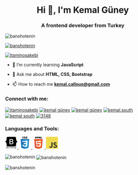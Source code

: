 <h1 align="center">Hi 👋, I'm Kemal Güney</h1>
<h3 align="center">A frontend developer from Turkey</h3>

<p align="left"> <img src="https://komarev.com/ghpvc/?username=banshotenin&label=Profile%20views&color=0e75b6&style=flat" alt="banshotenin" /> </p>

<p align="left"> <a href="https://github.com/ryo-ma/github-profile-trophy"><img src="https://github-profile-trophy.vercel.app/?username=banshotenin" alt="banshotenin" /></a> </p>

<p align="left"> <a href="https://twitter.com/itaminosakebi" target="blank"><img src="https://img.shields.io/twitter/follow/itaminosakebi?logo=twitter&style=for-the-badge" alt="itaminosakebi" /></a> </p>

- 🌱 I’m currently learning **JavaScript**

- 💬 Ask me about **HTML, CSS, Bootstrap**

- 📫 How to reach me **kemal.callous@gmail.com**

<h3 align="left">Connect with me:</h3>
<p align="left">
<a href="https://twitter.com/itaminosakebi" target="blank"><img align="center" src="https://raw.githubusercontent.com/rahuldkjain/github-profile-readme-generator/master/src/images/icons/Social/twitter.svg" alt="itaminosakebi" height="30" width="40" /></a>
<a href="https://linkedin.com/in/kemal güney" target="blank"><img align="center" src="https://raw.githubusercontent.com/rahuldkjain/github-profile-readme-generator/master/src/images/icons/Social/linked-in-alt.svg" alt="kemal güney" height="30" width="40" /></a>
<a href="https://fb.com/kemal güney" target="blank"><img align="center" src="https://raw.githubusercontent.com/rahuldkjain/github-profile-readme-generator/master/src/images/icons/Social/facebook.svg" alt="kemal güney" height="30" width="40" /></a>
<a href="https://instagram.com/kemal.south" target="blank"><img align="center" src="https://raw.githubusercontent.com/rahuldkjain/github-profile-readme-generator/master/src/images/icons/Social/instagram.svg" alt="kemal.south" height="30" width="40" /></a>
<a href="https://www.youtube.com/c/kemal south" target="blank"><img align="center" src="https://raw.githubusercontent.com/rahuldkjain/github-profile-readme-generator/master/src/images/icons/Social/youtube.svg" alt="kemal south" height="30" width="40" /></a>
<a href="https://discord.gg/3148" target="blank"><img align="center" src="https://raw.githubusercontent.com/rahuldkjain/github-profile-readme-generator/master/src/images/icons/Social/discord.svg" alt="3148" height="30" width="40" /></a>
</p>

<h3 align="left">Languages and Tools:</h3>
<p align="left"> <a href="https://getbootstrap.com" target="_blank" rel="noreferrer"> <img src="https://raw.githubusercontent.com/devicons/devicon/master/icons/bootstrap/bootstrap-plain-wordmark.svg" alt="bootstrap" width="40" height="40"/> </a> <a href="https://www.w3schools.com/css/" target="_blank" rel="noreferrer"> <img src="https://raw.githubusercontent.com/devicons/devicon/master/icons/css3/css3-original-wordmark.svg" alt="css3" width="40" height="40"/> </a> <a href="https://www.w3.org/html/" target="_blank" rel="noreferrer"> <img src="https://raw.githubusercontent.com/devicons/devicon/master/icons/html5/html5-original-wordmark.svg" alt="html5" width="40" height="40"/> </a> <a href="https://developer.mozilla.org/en-US/docs/Web/JavaScript" target="_blank" rel="noreferrer"> <img src="https://raw.githubusercontent.com/devicons/devicon/master/icons/javascript/javascript-original.svg" alt="javascript" width="40" height="40"/> </a> </p>

<p><img align="left" src="https://github-readme-stats.vercel.app/api/top-langs?username=banshotenin&show_icons=true&locale=en&layout=compact" alt="banshotenin" /></p>

<p>&nbsp;<img align="center" src="https://github-readme-stats.vercel.app/api?username=banshotenin&show_icons=true&locale=en" alt="banshotenin" /></p>

<p><img align="center" src="https://github-readme-streak-stats.herokuapp.com/?user=banshotenin&" alt="banshotenin" /></p>
